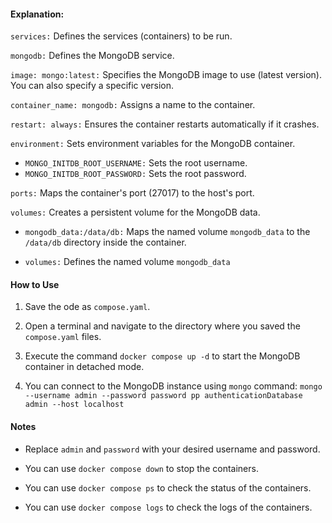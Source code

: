 #### Explanation:

`services:` Defines the services (containers) to be run.

`mongodb:` Defines the MongoDB service.

`image: mongo:latest:` Specifies the MongoDB image to use (latest version). You can also specify a specific version.

`container_name: mongodb:` Assigns a name to the container.

`restart: always:` Ensures the container restarts automatically if it crashes.

`environment:` Sets environment variables for the MongoDB container.

-  `MONGO_INITDB_ROOT_USERNAME:` Sets the root username.
-  `MONGO_INITDB_ROOT_PASSWORD:` Sets the root password.

`ports:` Maps the container's port (27017) to the host's port.

`volumes:` Creates a persistent volume for the MongoDB data.

- `mongodb_data:/data/db:` Maps the named volume `mongodb_data` to the `/data/db` directory inside the container.

- `volumes:` Defines the named volume `mongodb_data`

#### How to Use

1. Save the ode as `compose.yaml`.

2. Open a terminal and navigate to the directory where you saved the `compose.yaml` files.

3. Execute the command `docker compose up -d` to start the MongoDB container in detached mode.

4. You can connect to the MongoDB instance using `mongo` command: `mongo --username admin --password password pp authenticationDatabase admin --host localhost`

#### Notes

- Replace `admin` and `password` with your desired username and password.

- You can use `docker compose down` to stop the containers.

- You can use `docker compose ps` to check the status of the containers.

- You can use `docker compose logs` to check the logs of the containers.